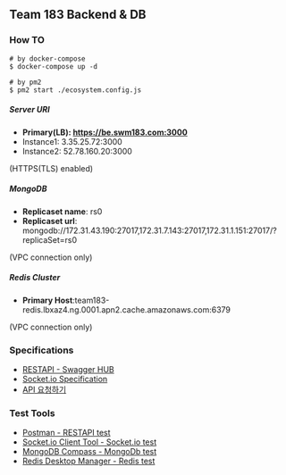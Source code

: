 ## Team 183 Backend & DB

### How TO

~~~
# by docker-compose
$ docker-compose up -d

# by pm2
$ pm2 start ./ecosystem.config.js
~~~

##### Server URI
* __Primary(LB): https://be.swm183.com:3000__   
* Instance1: 3.35.25.72:3000   
* Instance2: 52.78.160.20:3000   

(HTTPS(TLS) enabled)

##### MongoDB
* __Replicaset name__: rs0  
* __Replicaset url__: mongodb://172.31.43.190:27017,172.31.7.143:27017,172.31.1.151:27017/?replicaSet=rs0

(VPC connection only)

##### Redis Cluster
* __Primary Host__:team183-redis.lbxaz4.ng.0001.apn2.cache.amazonaws.com:6379    

(VPC connection only)

### Specifications
* [RESTAPI - Swagger HUB](https://app.swaggerhub.com/apis/cyrojyro/swmteam-183/1.0.2)
* [Socket.io Specification](https://13.125.91.162/swmaestro/183-1/-/wikis/Socket.io-Specification)
* [API 요청하기](https://13.125.91.162/swmaestro/183-1/-/wikis/REST-API-%EC%9A%94%EC%B2%AD)

### Test Tools
* [Postman - RESTAPI test](https://www.postman.com/)
* [Socket.io Client Tool - Socket.io test](http://amritb.github.io/socketio-client-tool/)
* [MongoDB Compass - MongoDb test](https://www.mongodb.com/products/compass)
* [Redis Desktop Manager - Redis test](https://redisdesktop.com/)
